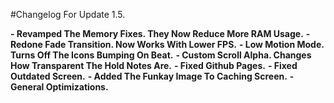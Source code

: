 #Changelog For Update 1.5.

**- Revamped The Memory Fixes. They Now Reduce More RAM Usage.**
**- Redone Fade Transition. Now Works With Lower FPS.**
**- Low Motion Mode. Turns Off The Icons Bumping On Beat.**
**- Custom Scroll Alpha. Changes How Transparent The Hold Notes Are.**
**- Fixed Github Pages.**
**- Fixed Outdated Screen.**
**- Added The Funkay Image To Caching Screen.**
**- General Optimizations.**
